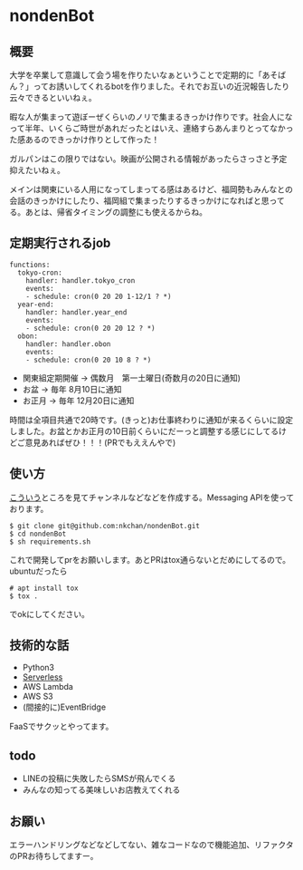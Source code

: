# nondenBot
## 概要
大学を卒業して意識して会う場を作りたいなぁということで定期的に「あそばん？」ってお誘いしてくれるbotを作りました。それでお互いの近況報告したり云々できるといいねぇ。

暇な人が集まって遊ぼーぜくらいのノリで集まるきっかけ作りです。社会人になって半年、いくらご時世があれだったとはいえ、連絡すらあんまりとってなかった感あるのできっかけ作りとして作った！

ガルパンはこの限りではない。映画が公開される情報があったらさっさと予定抑えたいねぇ。

メインは関東にいる人用になってしまってる感はあるけど、福岡勢もみんなとの会話のきっかけにしたり、福岡組で集まったりするきっかけになればと思ってる。あとは、帰省タイミングの調整にも使えるからね。

## 定期実行されるjob

```
functions:
  tokyo-cron:
    handler: handler.tokyo_cron
    events:
    - schedule: cron(0 20 20 1-12/1 ? *)
  year-end:
    handler: handler.year_end
    events:
    - schedule: cron(0 20 20 12 ? *)
  obon:
    handler: handler.obon
    events:
    - schedule: cron(0 20 10 8 ? *)

```

- 関東組定期開催 → 偶数月　第一土曜日(奇数月の20日に通知)
- お盆 → 毎年 8月10日に通知
- お正月 → 毎年 12月20日に通知

時間は全項目共通で20時です。(きっと)お仕事終わりに通知が来るくらいに設定しました。お盆とかお正月の10日前くらいにだーっと調整する感じにしてるけどご意見あればぜひ！！！(PRでもええんやで)

## 使い方
[こういう](https://developers.line.biz/ja/docs/messaging-api/getting-started/)ところを見てチャンネルなどなどを作成する。Messaging APIを使っております。

```
$ git clone git@github.com:nkchan/nondenBot.git
$ cd nondenBot
$ sh requirements.sh
```

これで開発してprをお願いします。あとPRはtox通らないとだめにしてるので。ubuntuだったら

```
# apt install tox
$ tox .
```

でokにしてください。

## 技術的な話
- Python3
- [Serverless](https://www.serverless.com/)
- AWS Lambda
- AWS S3
- (間接的に)EventBridge

FaaSでサクッとやってます。
## todo
- LINEの投稿に失敗したらSMSが飛んでくる
- みんなの知ってる美味しいお店教えてくれる


## お願い
エラーハンドリングなどなどしてない、雑なコードなので機能追加、リファクタのPRお待ちしてますー。
